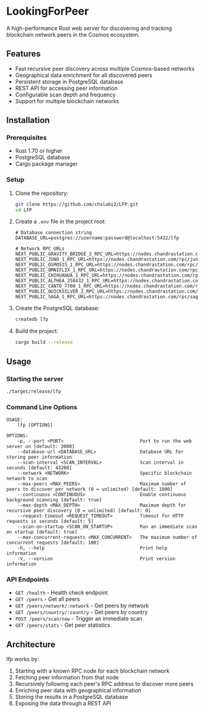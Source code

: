 # LookingForPeer

A high-performance Rust web server for discovering and tracking blockchain network peers in the Cosmos ecosystem.

## Features

- Fast recursive peer discovery across multiple Cosmos-based networks
- Geographical data enrichment for all discovered peers
- Persistent storage in PostgreSQL database
- REST API for accessing peer information
- Configurable scan depth and frequency
- Support for multiple blockchain networks

## Installation

### Prerequisites

- Rust 1.70 or higher
- PostgreSQL database
- Cargo package manager

### Setup

1. Clone the repository:

   ```bash
   git clone https://github.com/chalabi2/LFP.git
   cd LFP
   ```

2. Create a `.env` file in the project root:

   ```
   # Database connection string
   DATABASE_URL=postgres://username:password@localhost:5432/lfp

   # Network RPC URLs
   NEXT_PUBLIC_GRAVITY_BRIDGE_3_RPC_URL=https://nodes.chandrastation.com/rpc/gravity/
   NEXT_PUBLIC_JUNO_1_RPC_URL=https://nodes.chandrastation.com/rpc/juno/
   NEXT_PUBLIC_OSMOSIS_1_RPC_URL=https://nodes.chandrastation.com/rpc/osmosis/
   NEXT_PUBLIC_OMNIFLIX_1_RPC_URL=https://nodes.chandrastation.com/rpc/omniflix/
   NEXT_PUBLIC_CHIHUAHUA_1_RPC_URL=https://nodes.chandrastation.com/rpc/chihuahua/
   NEXT_PUBLIC_ALTHEA_258432_1_RPC_URL=https://nodes.chandrastation.com/rpc/althea/
   NEXT_PUBLIC_CANTO_7700_1_RPC_URL=https://nodes.chandrastation.com/rpc/canto/
   NEXT_PUBLIC_QUICKSILVER_2_RPC_URL=https://nodes.chandrastation.com/rpc/quicksilver/
   NEXT_PUBLIC_SAGA_1_RPC_URL=https://nodes.chandrastation.com/rpc/saga/
   ```

3. Create the PostgreSQL database:

   ```bash
   createdb lfp
   ```

4. Build the project:
   ```bash
   cargo build --release
   ```

## Usage

### Starting the server

```bash
./target/release/lfp
```

### Command Line Options

```
USAGE:
    lfp [OPTIONS]

OPTIONS:
    -p, --port <PORT>                            Port to run the web server on [default: 3000]
    --database-url <DATABASE_URL>                Database URL for storing peer information
    --scan-interval <SCAN_INTERVAL>              Scan interval in seconds [default: 43200]
    --network <NETWORK>                          Specific blockchain network to scan
    --max-peers <MAX_PEERS>                      Maximum number of peers to discover per network (0 = unlimited) [default: 1000]
    --continuous <CONTINUOUS>                    Enable continuous background scanning [default: true]
    --max-depth <MAX_DEPTH>                      Maximum depth for recursive peer discovery (0 = unlimited) [default: 0]
    --request-timeout <REQUEST_TIMEOUT>          Timeout for HTTP requests in seconds [default: 5]
    --scan-on-startup <SCAN_ON_STARTUP>          Run an immediate scan on startup [default: true]
    --max-concurrent-requests <MAX_CONCURRENT>   The maximum number of concurrent requests [default: 100]
    -h, --help                                   Print help information
    -V, --version                                Print version information
```

### API Endpoints

- `GET /health` - Health check endpoint
- `GET /peers` - Get all peers
- `GET /peers/network/:network` - Get peers by network
- `GET /peers/country/:country` - Get peers by country
- `POST /peers/scan/now` - Trigger an immediate scan
- `GET /peers/stats` - Get peer statistics

## Architecture

lfp works by:

1. Starting with a known RPC node for each blockchain network
2. Fetching peer information from that node
3. Recursively following each peer's RPC address to discover more peers
4. Enriching peer data with geographical information
5. Storing the results in a PostgreSQL database
6. Exposing the data through a REST API
